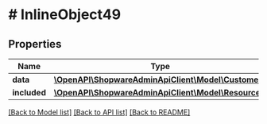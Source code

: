 # # InlineObject49

## Properties

Name | Type | Description | Notes
------------ | ------------- | ------------- | -------------
**data** | [**\OpenAPI\ShopwareAdminApiClient\Model\Customer**](Customer.md) |  | [optional]
**included** | [**\OpenAPI\ShopwareAdminApiClient\Model\Resource[]**](Resource.md) |  | [optional]

[[Back to Model list]](../../README.md#models) [[Back to API list]](../../README.md#endpoints) [[Back to README]](../../README.md)
